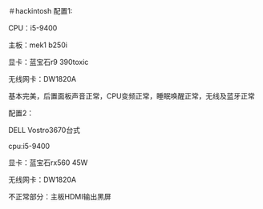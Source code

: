 ＃hackintosh
配置1:

CPU：i5-9400

主板：mek1 b250i

显卡：蓝宝石r9 390toxic

无线网卡：DW1820A


基本完美，后置面板声音正常，CPU变频正常，睡眠唤醒正常，无线及蓝牙正常

配置2：

DELL Vostro3670台式

cpu:i5-9400

显卡：蓝宝石rx560 45W

无线网卡：DW1820A

不正常部分：主板HDMI输出黑屏

